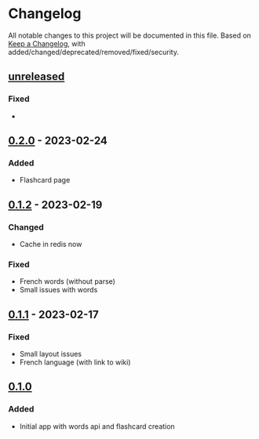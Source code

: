 # Changelog

All notable changes to this project will be documented in this file. Based on [Keep a Changelog](https://keepachangelog.com/en/1.0.0/), with added/changed/deprecated/removed/fixed/security.

## [unreleased]

### Fixed
- 

## [0.2.0] - 2023-02-24

### Added
* Flashcard page

## [0.1.2] - 2023-02-19

### Changed
- Cache in redis now

### Fixed
- French words (without parse)
- Small issues with words

## [0.1.1] - 2023-02-17
### Fixed
- Small layout issues
- French language (with link to wiki)

## [0.1.0]

### Added
- Initial app with words api and flashcard creation

[unreleased]: https://github.com/leafarlins/gokopa/compare/v0.2.0...HEAD
[0.2.0]: https://github.com/leafarlins/lang/compare/v0.1.2..0.2.0/
[0.1.2]: https://github.com/leafarlins/lang/compare/v0.1.1..0.1.2/
[0.1.1]: https://github.com/leafarlins/lang/compare/v0.1.0..0.1.1/
[0.1.0]: https://github.com/leafarlins/gokopa/releases/tag/v0.1.0